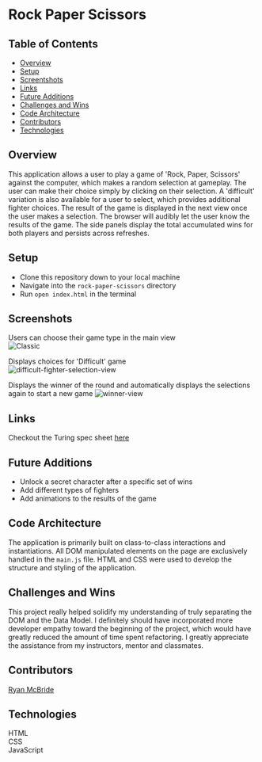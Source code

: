 # Rock Paper Scissors  
  
## Table of Contents
- [Overview](#overview)
- [Setup](#setup)
- [Screentshots](#screenshots)
- [Links](#links)
- [Future Additions](#future-additions)
- [Challenges and Wins](#challenges-and-wins)
- [Code Architecture](#code-architecture)
- [Contributors](#contributors)
- [Technologies](#technologies)

## Overview

This application allows a user to play a game of 'Rock, Paper, Scissors' against the computer, which makes a random selection at gameplay. The user can make their choice simply by clicking on their selection. A 'difficult' variation is also available for a user to select, which provides additional fighter choices. The result of the game is displayed in the next view once the user makes a selection. The browser will audibly let the user know the results of the game. The side panels display the total accumulated wins for both players and persists across refreshes. 

## Setup
  
- Clone this repository down to your local machine
- Navigate into the `rock-paper-scissors` directory
- Run `open index.html` in the terminal
   
## Screenshots  
Users can choose their game type in the main view  
![Classic](https://user-images.githubusercontent.com/62816754/141864158-aeb67c41-c478-4c84-968a-49db75ad4e6e.gif)
  
Displays choices for 'Difficult' game  
![difficult-fighter-selection-view](https://user-images.githubusercontent.com/62816754/141864387-911071ff-a80c-4b36-adff-df3e730ae63b.gif)

Displays the winner of the round and automatically displays the selections again to start a new game
![winner-view](https://user-images.githubusercontent.com/62816754/141864569-10dc8f98-434e-4fe6-8eb0-26bed79fee73.gif)

## Links  
Checkout the Turing spec sheet [here](https://frontend.turing.edu/projects/module-1/rock-paper-scissors-solo.html)
  
## Future Additions
- Unlock a secret character after a specific set of wins 
- Add different types of fighters  
- Add animations to the results of the game  
  
## Code Architecture  
The application is primarily built on class-to-class interactions and instantiations. All DOM manipulated elements on the page are exclusively handled in the `main.js` file. HTML and CSS were used to develop the structure and styling of the application. 

## Challenges and Wins  
This project really helped solidify my understanding of truly separating the DOM and the Data Model. I definitely should have incorporated more developer empathy toward the beginning of the project, which would have greatly reduced the amount of time spent refactoring. I greatly appreciate the assistance from my instructors, mentor and classmates.

## Contributors    
[Ryan McBride](https://github.com/mr-ryan12)
   
## Technologies
HTML  
CSS  
JavaScript